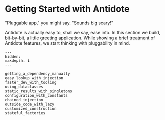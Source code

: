 # Getting Started with Antidote

"Pluggable app," you might say.
"Sounds big scary!"

Antidote is actually easy to, shall we say, ease into.
In this section we build, bit-by-bit, a little greeting application.
While showing a brief treatment of Antidote features, we start thinking with pluggability in mind.

```{toctree}
---
hidden:
maxdepth: 1
---

getting_a_dependency_manually
easy_lookup_with_injection
faster_dev_with_tooling
using_dataclasses
static_results_with_singletons
configuration_with_constants
chained_injection
outside_code_with_lazy
customized_construction
stateful_factories
```
